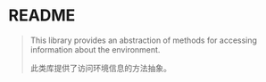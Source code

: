 # README

>   This library provides an abstraction of methods for accessing information about the environment.
>
>   此类库提供了访问环境信息的方法抽象。